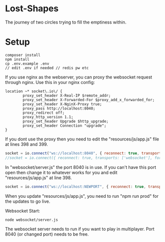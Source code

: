 # Lost-Shapes
The journey of two circles trying to fill the emptiness within.


# Setup
```
composer install
npm install
cp .env.example .env
// edit .env if needed // redis pw etc
```

If you use nginx as the webserver, you can proxy the websocket request through nginx. Use this in your nginx config:

```
location ~* socket\.io\/ {
		proxy_set_header X-Real-IP $remote_addr;
		proxy_set_header X-Forwarded-For $proxy_add_x_forwarded_for;
		proxy_set_header X-NginX-Proxy true;
		proxy_pass http://localhost:8040;
		proxy_redirect off;
		proxy_http_version 1.1;
		proxy_set_header Upgrade $http_upgrade;
		proxy_set_header Connection "upgrade";
}
```

If you dont use the proxy then you need to edit the "resources/js/app.js" file at lines 398 and 399.

```javascript
socket = io.connect("ws://localhost:8040", { reconnect: true, transports: ['websocket'], forceNew: true });
//socket = io.connect({ reconnect: true, transports: ['websocket'], forceNew: true });
```

In "websocket/server.js" the port 8040 is in use. If you can't have this port open then change it to whatever works for you and edit "resources/js/app.js" at line 398.

```javascript
socket = io.connect("ws://localhost:NEWPORT", { reconnect: true, transports: ['websocket'], forceNew: true });
```

When you update "resources/js/app.js", you need to run "npm run prod" for the updates to go live.

Websocket Start:
```
node websocket/server.js
```

The websocket server needs to run if you want to play in multiplayer. Port 8040 (or changed port) needs to be free.